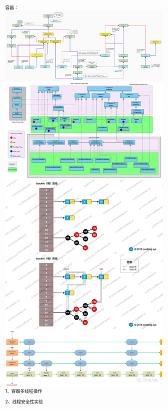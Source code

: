 容器：
![container.png](container.png)
![collection.png](collection.png)
![HashMap.png](HashMap.png)
![LinkedHashMap.png](LinkedHashMap.png)
![ConcurrentSkipListMap.png](ConcurrentSkipListMap.png)
1、容器多线程操作

2、线程安全性实验